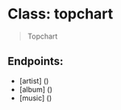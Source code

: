 Class: topchart
===============

> Topchart

Endpoints:
----------

* [artist] ()
* [album] ()
* [music] ()
